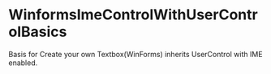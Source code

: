 # WinformsImeControlWithUserControlBasics
Basis for Create your own Textbox(WinForms) inherits UserControl with IME enabled.
